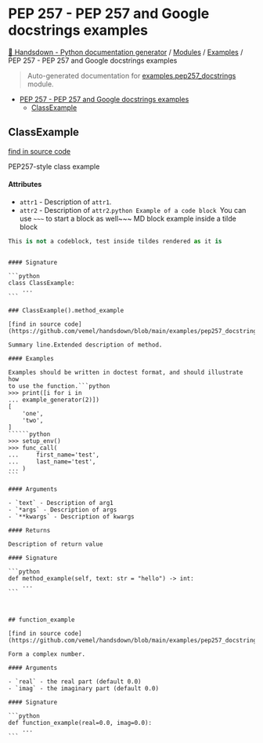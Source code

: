 # PEP 257 - PEP 257 and Google docstrings examples

[🙌 Handsdown - Python documentation generator](../README.md#-handsdown---python-documentation-generator) /
[Modules](../MODULES.md#modules) /
[Examples](index.md#examples) /
PEP 257 - PEP 257 and Google docstrings examples

> Auto-generated documentation for [examples.pep257_docstrings](https://github.com/vemel/handsdown/blob/main/examples/pep257_docstrings.py) module.

- [PEP 257 - PEP 257 and Google docstrings examples](#pep-257---pep-257-and-google-docstrings-examples)
  - [ClassExample](#classexample)

## ClassExample

[find in source code](https://github.com/vemel/handsdown/blob/main/examples/pep257_docstrings.py#L10)

PEP257-style class example

#### Attributes

- `attr1` - Description of `attr1`.
- `attr2` - Description of `attr2`.```python
Example of a code block
```You can use `~~~` to start a block as well~~~
MD block example inside a tilde block

```python
This is not a codeblock, test inside tildes rendered as it is
```
~~~

#### Signature

```python
class ClassExample:
    ...
```

### ClassExample().method_example

[find in source code](https://github.com/vemel/handsdown/blob/main/examples/pep257_docstrings.py#L33)

Summary line.Extended description of method.

#### Examples

Examples should be written in doctest format, and should illustrate how
to use the function.```python
>>> print([i for i in
... example_generator(2)])
[
    'one',
    'two',
]
``````python
>>> setup_env()
>>> func_call(
...     first_name='test',
...     last_name='test',
... )
```

#### Arguments

- `text` - Description of arg1
- `*args` - Description of args
- `**kwargs` - Description of kwargs

#### Returns

Description of return value

#### Signature

```python
def method_example(self, text: str = "hello") -> int:
    ...
```



## function_example

[find in source code](https://github.com/vemel/handsdown/blob/main/examples/pep257_docstrings.py#L66)

Form a complex number.

#### Arguments

- `real` - the real part (default 0.0)
- `imag` - the imaginary part (default 0.0)

#### Signature

```python
def function_example(real=0.0, imag=0.0):
    ...
```



